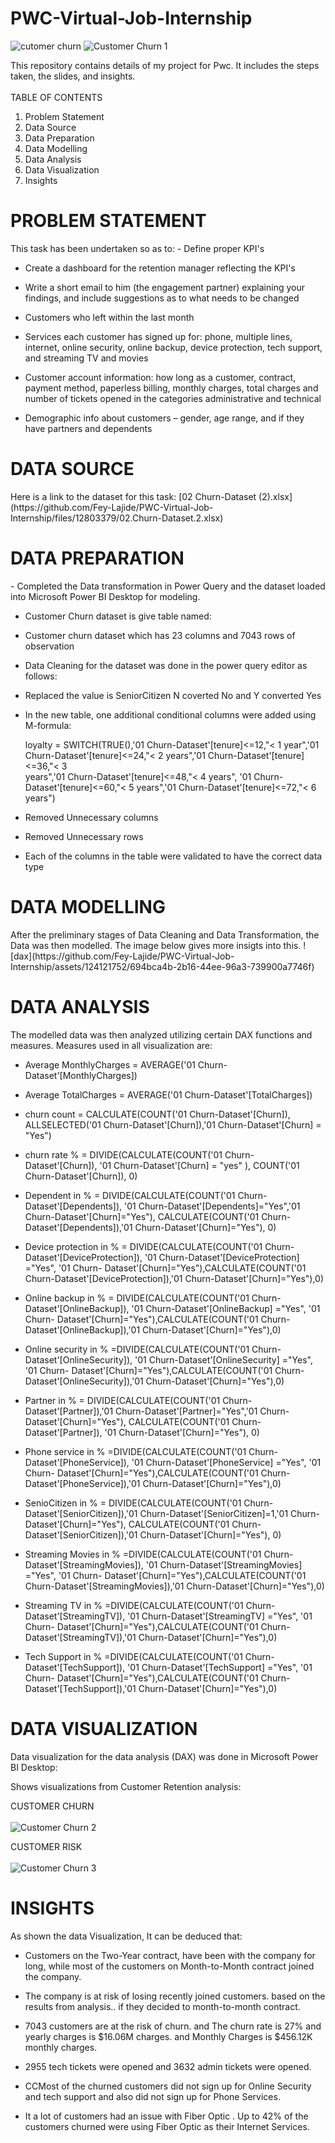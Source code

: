 # PWC-Virtual-Job-Internship
![cutomer churn](https://github.com/Fey-Lajide/PWC-Virtual-Job-Internship/assets/124121752/3b7f8d18-815d-468d-9a94-9f4f2302d1ab)
![Customer Churn 1](https://github.com/Fey-Lajide/PWC-Virtual-Job-Internship/assets/124121752/db6651b9-ea2b-4f53-b66e-8e6643a808c9)

This repository contains details of my project for Pwc. It includes the steps taken, the slides, and insights.
<br/><br/>
<hr1> TABLE OF CONTENTS </hr1>
<br/>
1. Problem Statement 
2. Data Source 
3. Data Preparation
4. Data Modelling 
5. Data Analysis 
6. Data Visualization
7. Insights 
<h1> PROBLEM STATEMENT </h1>
This task has been undertaken so as to: 
- Define proper KPI's

- Create a dashboard for the retention manager reflecting the KPI's
  
- Write a short email to him (the engagement partner) explaining your findings, and include suggestions as to what needs to be changed
  
- Customers who left within the last month
  
- Services each customer has signed up for: phone, multiple lines, internet, online security, online backup, device protection, tech support, and streaming TV and movies
  
- Customer account information: how long as a customer, contract, payment method, paperless billing, monthly charges, total charges and number of tickets opened in the categories administrative and technical
  
- Demographic info about customers – gender, age range, and if they have partners and dependents
  
<h1> DATA SOURCE </h1>
Here is a link to the dataset for this task: [02 Churn-Dataset (2).xlsx](https://github.com/Fey-Lajide/PWC-Virtual-Job-Internship/files/12803379/02.Churn-Dataset.2.xlsx)

<h1> DATA PREPARATION </h1>
- Completed the Data transformation in Power Query and the dataset loaded into Microsoft Power BI Desktop for modeling.

- Customer Churn dataset is give table named:

- Customer churn dataset which has 23 columns and 7043 rows of observation
 
- Data Cleaning for the dataset was done in the power query editor as follows:

- Replaced the value is SeniorCitizen N coverted No and Y converted Yes
  
- In the new table, one additional conditional columns were added using M-formula:

  loyalty = SWITCH(TRUE(),'01 Churn-Dataset'[tenure]<=12,"< 1 year",'01 Churn-Dataset'[tenure]<=24,"< 2 years",'01 Churn-Dataset'[tenure]<=36,"< 3   
  years",'01 Churn-Dataset'[tenure]<=48,"< 4 years", '01 Churn-Dataset'[tenure]<=60,"< 5 years",'01 Churn-Dataset'[tenure]<=72,"< 6 years")

- Removed Unnecessary columns

- Removed Unnecessary rows

- Each of the columns in the table were validated to have the correct data type

<H1>DATA MODELLING</H1>
After the preliminary stages of Data Cleaning and Data Transformation, the Data was then modelled. The image below gives more insigts into this.
![dax](https://github.com/Fey-Lajide/PWC-Virtual-Job-Internship/assets/124121752/694bca4b-2b16-44ee-96a3-739900a7746f)
<h1>DATA ANALYSIS</h1>
The modelled data was then analyzed utilizing certain DAX functions and measures. 
Measures used in all visualization are:

- Average MonthlyCharges = AVERAGE('01 Churn-Dataset'[MonthlyCharges])

- Average TotalCharges = AVERAGE('01 Churn-Dataset'[TotalCharges])

- churn count = CALCULATE(COUNT('01 Churn-Dataset'[Churn]), ALLSELECTED('01 Churn-Dataset'[Churn]),'01 Churn-Dataset'[Churn] = "Yes")

- churn rate % = DIVIDE(CALCULATE(COUNT('01 Churn-Dataset'[Churn]), '01 Churn-Dataset'[Churn] = "yes" ), COUNT('01 Churn-Dataset'[Churn]), 0)

- Dependent in % = DIVIDE(CALCULATE(COUNT('01 Churn-Dataset'[Dependents]), '01 Churn-Dataset'[Dependents]="Yes",'01 Churn-Dataset'[Churn]="Yes"), 
  CALCULATE(COUNT('01 Churn-Dataset'[Dependents]),'01 Churn-Dataset'[Churn]="Yes"), 0)

- Device protection in % = DIVIDE(CALCULATE(COUNT('01 Churn-Dataset'[DeviceProtection]), '01 Churn-Dataset'[DeviceProtection] ="Yes", '01 Churn- 
  Dataset'[Churn]="Yes"),CALCULATE(COUNT('01 Churn-Dataset'[DeviceProtection]),'01 Churn-Dataset'[Churn]="Yes"),0)

- Online backup in % = DIVIDE(CALCULATE(COUNT('01 Churn-Dataset'[OnlineBackup]), '01 Churn-Dataset'[OnlineBackup] ="Yes", '01 Churn- 
  Dataset'[Churn]="Yes"),CALCULATE(COUNT('01 Churn-Dataset'[OnlineBackup]),'01 Churn-Dataset'[Churn]="Yes"),0)

- Online security in % =DIVIDE(CALCULATE(COUNT('01 Churn-Dataset'[OnlineSecurity]), '01 Churn-Dataset'[OnlineSecurity] ="Yes", '01 Churn- 
  Dataset'[Churn]="Yes"),CALCULATE(COUNT('01 Churn-Dataset'[OnlineSecurity]),'01 Churn-Dataset'[Churn]="Yes"),0)

- Partner in % = DIVIDE(CALCULATE(COUNT('01 Churn-Dataset'[Partner]),'01 Churn-Dataset'[Partner]="Yes",'01 Churn-Dataset'[Churn]="Yes"), 
  CALCULATE(COUNT('01 Churn-Dataset'[Partner]), '01 Churn-Dataset'[Churn]="Yes"), 0)

- Phone service in % =DIVIDE(CALCULATE(COUNT('01 Churn-Dataset'[PhoneService]), '01 Churn-Dataset'[PhoneService] ="Yes", '01 Churn- 
  Dataset'[Churn]="Yes"),CALCULATE(COUNT('01 Churn-Dataset'[PhoneService]),'01 Churn-Dataset'[Churn]="Yes"),0)

- SenioCitizen in % = DIVIDE(CALCULATE(COUNT('01 Churn-Dataset'[SeniorCitizen]),'01 Churn-Dataset'[SeniorCitizen]=1,'01 Churn-Dataset'[Churn]="Yes"), 
  CALCULATE(COUNT('01 Churn-Dataset'[SeniorCitizen]),'01 Churn-Dataset'[Churn]="Yes"), 0)

- Streaming Movies in % =DIVIDE(CALCULATE(COUNT('01 Churn-Dataset'[StreamingMovies]), '01 Churn-Dataset'[StreamingMovies] ="Yes", '01 Churn- 
  Dataset'[Churn]="Yes"),CALCULATE(COUNT('01 Churn-Dataset'[StreamingMovies]),'01 Churn-Dataset'[Churn]="Yes"),0)

- Streaming TV in % =DIVIDE(CALCULATE(COUNT('01 Churn-Dataset'[StreamingTV]), '01 Churn-Dataset'[StreamingTV] ="Yes", '01 Churn- 
  Dataset'[Churn]="Yes"),CALCULATE(COUNT('01 Churn-Dataset'[StreamingTV]),'01 Churn-Dataset'[Churn]="Yes"),0)

- Tech Support in % =DIVIDE(CALCULATE(COUNT('01 Churn-Dataset'[TechSupport]), '01 Churn-Dataset'[TechSupport] ="Yes", '01 Churn- 
  Dataset'[Churn]="Yes"),CALCULATE(COUNT('01 Churn-Dataset'[TechSupport]),'01 Churn-Dataset'[Churn]="Yes"),0)

<h1> DATA VISUALIZATION </h1>
Data visualization for the data analysis (DAX) was done in Microsoft Power BI Desktop:

Shows visualizations from Customer Retention analysis:


CUSTOMER CHURN 
<br/><br/>
![Customer Churn 2](https://github.com/Fey-Lajide/PWC-Virtual-Job-Internship/assets/124121752/8594cb92-381b-4860-bb96-e5a75029dc73)


CUSTOMER RISK 
<br/><br/>
![Customer Churn 3](https://github.com/Fey-Lajide/PWC-Virtual-Job-Internship/assets/124121752/6017313a-f28d-4713-bab6-ac42c61d23b1)

<H1> INSIGHTS </H1>
As shown the data Visualization, It can be deduced that:

- Customers on the Two-Year contract, have been with the company for long, while most of the customers on Month-to-Month contract joined the company.
  
- The company is at risk of losing recently joined customers. based on the results from analysis.. if they decided to month-to-month contract.
  
- 7043 customers are at the risk of churn. and The churn rate is 27% and yearly charges is $16.06M charges. and Monthly Charges is $456.12K monthly
  charges.
  
- 2955 tech tickets were opened and 3632 admin tickets were opened.
  
- CCMost of the churned customers did not sign up for Online Security and tech support and also did not sign up for Phone Services.
  
- It a lot of customers had an issue with Fiber Optic . Up to 42% of the customers churned were using Fiber Optic as their Internet Services.
